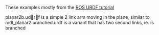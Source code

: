 These examples mostly from the [ROS URDF tutorial](http://wiki.ros.org/urdf/Tutorials)

planar2b.udrf is a simple 2 link arm moving in the plane, similar to mdl_planar2
branched.urdf is a variant that has two second links, ie. is branched
